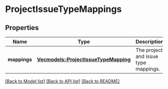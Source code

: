 # ProjectIssueTypeMappings

## Properties

Name | Type | Description | Notes
------------ | ------------- | ------------- | -------------
**mappings** | [**Vec<models::ProjectIssueTypeMapping>**](ProjectIssueTypeMapping.md) | The project and issue type mappings. | 

[[Back to Model list]](../README.md#documentation-for-models) [[Back to API list]](../README.md#documentation-for-api-endpoints) [[Back to README]](../README.md)


